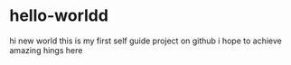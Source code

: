 # hello-worldd

hi new world
this is my first self guide project on github
i hope to achieve amazing hings here

